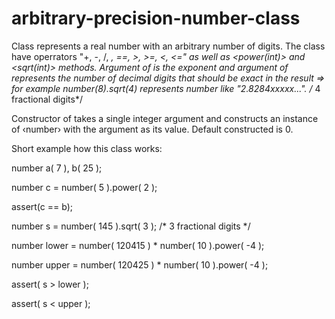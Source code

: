 # arbitrary-precision-number-class

Class <number> represents a real number with an arbitrary number of digits.
The class have operrators "+, -, /, *, ==, >, >=, <, <=" as well as <power(int)> and <sqrt(int)> <const> methods.
Argument of <power> is the exponent and argument of <sqrt> represents the number of decimal digits
that should be exact in the result => for example number(8).sqrt(4) represents number like "2.8284xxxxx...". /* 4 fractional digits*/

Constructor of <number> takes a single integer argument and constructs an instance of ‹number› with the argument
as its value. Default constructed <number> is 0.
  
Short example how this class works:

number a( 7 ), b( 25 );

number c = number( 5 ).power( 2 );

assert(c == b);

number s = number( 145 ).sqrt( 3 ); /* 3 fractional digits */

number lower = number( 120415 ) * number( 10 ).power( -4 );

number upper = number( 120425 ) * number( 10 ).power( -4 );

assert( s > lower );

assert( s < upper );


